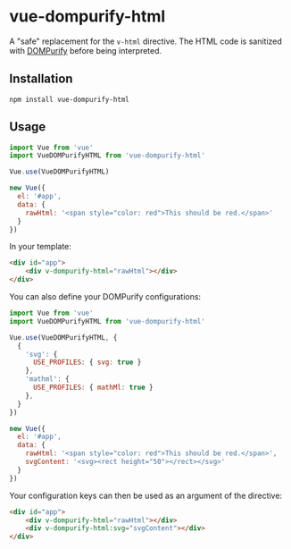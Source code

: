 # vue-dompurify-html

A "safe" replacement for the `v-html` directive. The HTML code is
sanitized with [DOMPurify](https://github.com/cure53/DOMPurify) before being interpreted.

## Installation

```
npm install vue-dompurify-html
```

## Usage

```js
import Vue from 'vue'
import VueDOMPurifyHTML from 'vue-dompurify-html'

Vue.use(VueDOMPurifyHTML)

new Vue({
  el: '#app',
  data: {
    rawHtml: '<span style="color: red">This should be red.</span>'
  }
})
```

In your template:
```html
<div id="app">
    <div v-dompurify-html="rawHtml"></div>
</div>
```

You can also define your DOMPurify configurations:
```js
import Vue from 'vue'
import VueDOMPurifyHTML from 'vue-dompurify-html'

Vue.use(VueDOMPurifyHTML, {
  {
    'svg': {
      USE_PROFILES: { svg: true }
    },
    'mathml': {
      USE_PROFILES: { mathMl: true }
    },
  }
})

new Vue({
  el: '#app',
  data: {
    rawHtml: '<span style="color: red">This should be red.</span>',
    svgContent: '<svg><rect height="50"></rect></svg>'
  }
})
```

Your configuration keys can then be used as an argument of the directive:
```html
<div id="app">
    <div v-dompurify-html="rawHtml"></div>
    <div v-dompurify-html:svg="svgContent"></div>
</div>
```